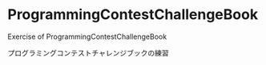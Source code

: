 # ProgrammingContestChallengeBook

Exercise of ProgrammingContestChallengeBook

プログラミングコンテストチャレンジブックの練習
